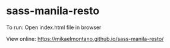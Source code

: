 ﻿# sass-manila-resto

To run: Open index.html file in browser

View online: https://mikaelmontano.github.io/sass-manila-resto/
